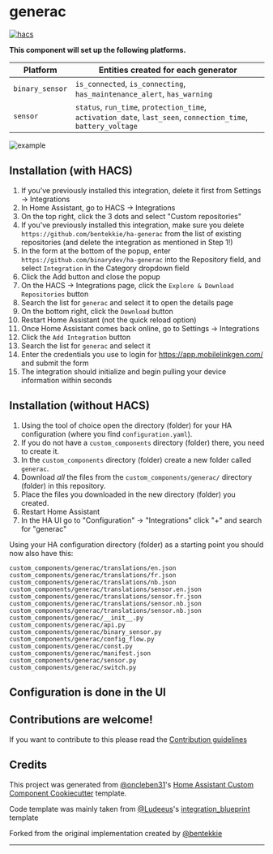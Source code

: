 # generac

[![hacs][hacsbadge]][hacs]

**This component will set up the following platforms.**

| Platform        | Entities created for each generator                                                                           |
| --------------- | ------------------------------------------------------------------------------------------------------------- |
| `binary_sensor` | `is_connected`, `is_connecting`, `has_maintenance_alert`, `has_warning`                                       |
| `sensor`        | `status`, `run_time`, `protection_time`, `activation_date`, `last_seen`, `connection_time`, `battery_voltage` |

![example][exampleimg]

## Installation (with HACS)

1. If you've previously installed this integration, delete it first from Settings -> Integrations
2. In Home Assistant, go to HACS -> Integrations
3. On the top right, click the 3 dots and select "Custom repositories"
4. If you've previously installed this integration, make sure you delete `https://github.com/bentekkie/ha-generac` from the list of existing repositories (and delete the integration as mentioned in Step 1!)
5. In the form at the bottom of the popup, enter `https://github.com/binarydev/ha-generac` into the Repository field, and select `Integration` in the Category dropdown field
6. Click the Add button and close the popup
7. On the HACS -> Integrations page, click the `Explore & Download Repositories` button
8. Search the list for `generac` and select it to open the details page
9. On the bottom right, click the `Download` button
10. Restart Home Assistant (not the quick reload option)
11. Once Home Assistant comes back online, go to Settings -> Integrations
12. Click the `Add Integration` button
13. Search the list for `generac` and select it
14. Enter the credentials you use to login for https://app.mobilelinkgen.com/ and submit the form
15. The integration should initialize and begin pulling your device information within seconds 

## Installation (without HACS)

1. Using the tool of choice open the directory (folder) for your HA configuration (where you find `configuration.yaml`).
2. If you do not have a `custom_components` directory (folder) there, you need to create it.
3. In the `custom_components` directory (folder) create a new folder called `generac`.
4. Download _all_ the files from the `custom_components/generac/` directory (folder) in this repository.
5. Place the files you downloaded in the new directory (folder) you created.
6. Restart Home Assistant
7. In the HA UI go to "Configuration" -> "Integrations" click "+" and search for "generac"

Using your HA configuration directory (folder) as a starting point you should now also have this:

```text
custom_components/generac/translations/en.json
custom_components/generac/translations/fr.json
custom_components/generac/translations/nb.json
custom_components/generac/translations/sensor.en.json
custom_components/generac/translations/sensor.fr.json
custom_components/generac/translations/sensor.nb.json
custom_components/generac/translations/sensor.nb.json
custom_components/generac/__init__.py
custom_components/generac/api.py
custom_components/generac/binary_sensor.py
custom_components/generac/config_flow.py
custom_components/generac/const.py
custom_components/generac/manifest.json
custom_components/generac/sensor.py
custom_components/generac/switch.py
```

## Configuration is done in the UI

<!---->

## Contributions are welcome!

If you want to contribute to this please read the [Contribution guidelines](CONTRIBUTING.md)

## Credits

This project was generated from [@oncleben31](https://github.com/oncleben31)'s [Home Assistant Custom Component Cookiecutter](https://github.com/oncleben31/cookiecutter-homeassistant-custom-component) template.

Code template was mainly taken from [@Ludeeus](https://github.com/ludeeus)'s [integration_blueprint][integration_blueprint] template

Forked from the original implementation created by [@bentekkie](https://github.com/bentekkie/ha-generac)

---

[integration_blueprint]: https://github.com/custom-components/integration_blueprint
[black]: https://github.com/psf/black
[black-shield]: https://img.shields.io/badge/code%20style-black-000000.svg?style=for-the-badge
[buymecoffee]: https://www.buymeacoffee.com/bentekkie
[buymecoffeebadge]: https://img.shields.io/badge/buy%20me%20a%20coffee-donate-yellow.svg?style=for-the-badge
[commits-shield]: https://img.shields.io/github/commit-activity/y/bentekkie/ha-generac.svg?style=for-the-badge
[commits]: https://github.com/binarydev/ha-generac/commits/main
[hacs]: https://hacs.xyz
[hacsbadge]: https://img.shields.io/badge/HACS-Custom-orange.svg?style=for-the-badge
[discord]: https://discord.gg/Qa5fW2R
[discord-shield]: https://img.shields.io/discord/330944238910963714.svg?style=for-the-badge
[exampleimg]: example.png
[forum-shield]: https://img.shields.io/badge/community-forum-brightgreen.svg?style=for-the-badge
[forum]: https://community.home-assistant.io/
[license-shield]: https://img.shields.io/github/license/binarydev/ha-generac.svg?style=for-the-badge
[maintenance-shield]: https://img.shields.io/badge/maintainer-%40binarydev-blue.svg?style=for-the-badge
[pre-commit]: https://github.com/pre-commit/pre-commit
[pre-commit-shield]: https://img.shields.io/badge/pre--commit-enabled-brightgreen?style=for-the-badge
[releases-shield]: https://img.shields.io/github/release/binarydev/ha-generac.svg?style=for-the-badge
[releases]: https://github.com/binarydev/ha-generac/releases
[user_profile]: https://github.com/binarydev
